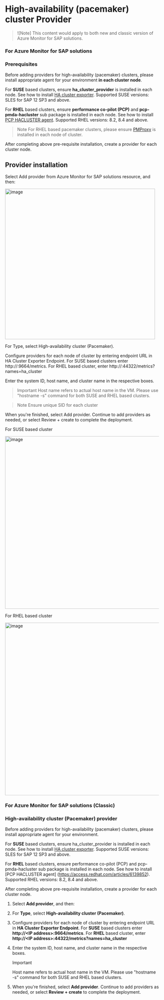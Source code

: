 # **High-availability (pacemaker) cluster Provider**

>![Note]
> This content would apply to both new and classic version of Azure Monitor for SAP solutions.

### For Azure Monitor for SAP solutions
### Prerequisites

Before adding providers for high-availability (pacemaker) clusters, please install appropriate agent for your environment **in each cluster node**.

For **SUSE** based clusters, ensure **ha_cluster_provider** is installed in each node. See how to install [HA cluster exporter](https://github.com/ClusterLabs/ha_cluster_exporter#installation). Supported SUSE versions: SLES for SAP 12 SP3 and above.

For **RHEL** based clusters, ensure **performance co-pilot (PCP)** and **pcp-pmda-hacluster** sub package is installed in each node. See how to install [PCP HACLUSTER agent](https://access.redhat.com/articles/6139852). Supported RHEL versions: 8.2, 8.4 and above.

> Note
 > For RHEL based pacemaker clusters, please ensure [PMProxy](https://access.redhat.com/articles/6139852) is installed in each node of cluster. 

After completing above pre-requisite installation, create a provider for each cluster node.

## Provider installation

Select Add provider from Azure Monitor for SAP solutions resource, and then:


<img width="491" alt="image" src="https://user-images.githubusercontent.com/33844181/167706257-2fa23564-cc41-4fc7-a0a2-4d6d0110f563.png">


For Type, select High-availability cluster (Pacemaker).

Configure providers for each node of cluster by entering endpoint URL in HA Cluster Exporter Endpoint. For SUSE based clusters enter http://<IP address>:9664/metrics. For RHEL based cluster, enter http://<IP address>:44322/metrics?names=ha_cluster

Enter the system ID, host name, and cluster name in the respective boxes.

> Important
  > Host name refers to actual host name in the VM. Please use "hostname -s" command for both SUSE and RHEL based clusters.

> Note
 > Ensure unique SID for each cluster

When you're finished, select Add provider. Continue to add providers as needed, or select Review + create to complete the deployment.

For SUSE based cluster



<img width="563" alt="image" src="https://user-images.githubusercontent.com/33844181/167705933-68b0b8c7-5fda-4335-90eb-3354e21c9e1d.png">


For RHEL based cluster




<img width="563" alt="image" src="https://user-images.githubusercontent.com/33844181/167706004-9e52da62-a2eb-45df-a36a-346520ea142a.png">

### For Azure Monitor for SAP solutions (Classic)

### High-availability cluster (Pacemaker) provider

Before adding providers for high-availability (pacemaker) clusters, please install appropriate agent for your environment.

For **SUSE** based clusters, ensure ha_cluster_provider is installed in each node. See how to install [HA cluster exporter](https://github.com/ClusterLabs/ha_cluster_exporter#installation). Supported SUSE versions: SLES for SAP 12 SP3 and above.  
   
For **RHEL** based clusters, ensure performance co-pilot (PCP) and pcp-pmda-hacluster sub package is installed in each node. See how to install [PCP HACLUSTER agent] (https://access.redhat.com/articles/6139852). Supported RHEL versions: 8.2, 8.4 and above.
 
After completing above pre-requisite installation, create a provider for each cluster node.

1. Select **Add provider**, and then:

1. For **Type**, select **High-availability cluster (Pacemaker)**. 
   
1. Configure providers for each node of cluster by entering endpoint URL in **HA Cluster Exporter Endpoint**. For **SUSE** based clusters enter **http://\<IP  address\>:9664/metrics**. For **RHEL** based cluster, enter **http://\<IP address\>:44322/metrics?names=ha_cluster**
 
1. Enter the system ID, host name, and cluster name in the respective boxes.
   
   > [!IMPORTANT]
   > Host name refers to actual host name in the VM. Please use "hostname -s" command for both SUSE and RHEL based clusters.  

1. When you're finished, select **Add provider**. Continue to add providers as needed, or select **Review + create** to complete the deployment.


